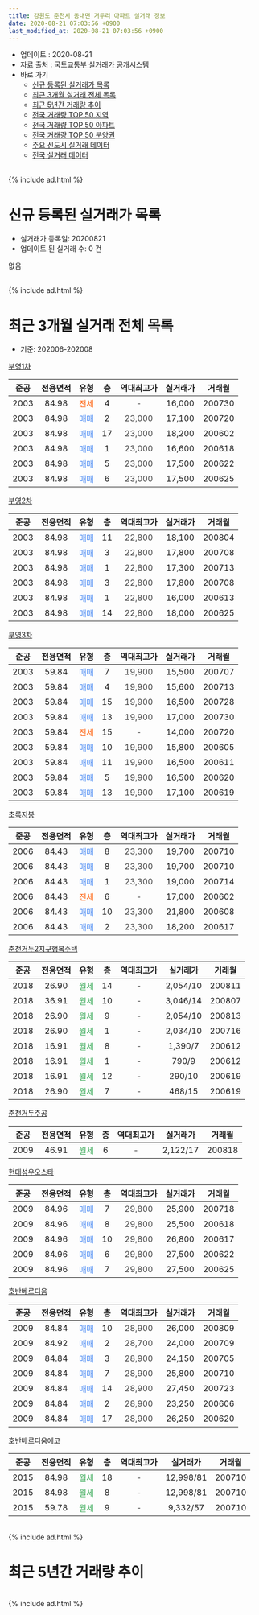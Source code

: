 ```yaml
---
title: 강원도 춘천시 동내면 거두리 아파트 실거래 정보
date: 2020-08-21 07:03:56 +0900
last_modified_at: 2020-08-21 07:03:56 +0900
---
```


* 업데이트 : 2020-08-21
* 자료 출처 : [국토교통부 실거래가 공개시스템](http://rt.molit.go.kr)
* 바로 가기
    * [신규 등록된 실거래가 목록](#신규-등록된-실거래가-목록)
    * [최근 3개월 실거래 전체 목록](#최근-3개월-실거래-전체-목록)
    * [최근 5년간 거래량 추이](#최근-5년간-거래량-추이)
    * [전국 거래량 TOP 50 지역](https://inasie.github.io/apt-trade-info/최근-3개월-전국에서-가장-거래가-많이-발생한-지역)
    * [전국 거래량 TOP 50 아파트](https://inasie.github.io/apt-trade-info/최근-3개월-전국에서-가장-거래가-많이-발생한-아파트)
    * [전국 거래량 TOP 50 분양권](https://inasie.github.io/apt-trade-info/최근-3개월-전국에서-가장-거래가-많이-발생한-분양권)
    * [주요 신도시 실거래 데이터](https://inasie.github.io/apt-trade-info/주요-신도시)
    * [전국 실거래 데이터](https://inasie.github.io/apt-trade-info/전국)
<br>
{% include ad.html %}
<br>

# 신규 등록된 실거래가 목록
* 실거래가 등록일: 20200821
* 업데이트 된 실거래 수: 0 건

없음

<br>
{% include ad.html %}
<br>

# 최근 3개월 실거래 전체 목록
* 기준: 202006-202008


[부영1차](https://search.naver.com/search.naver?query=%EA%B0%95%EC%9B%90%EB%8F%84+%EC%B6%98%EC%B2%9C%EC%8B%9C+%EB%8F%99%EB%82%B4%EB%A9%B4+%EA%B1%B0%EB%91%90%EB%A6%AC+%EB%B6%80%EC%98%811%EC%B0%A8)

|준공|전용면적|유형|층|역대최고가|실거래가|거래월|
|:---:|:---:|:---:|:---:|:---:|:---:|:---:|
|2003|84.98|<span style="color:#ff5a00">전세</span>|4|<span style="color:#444444">-</span>|16,000|200730|
|2003|84.98|<span style="color:#4285f3">매매</span>|2|<span style="color:#444444">23,000</span>|17,100|200720|
|2003|84.98|<span style="color:#4285f3">매매</span>|17|<span style="color:#444444">23,000</span>|18,200|200602|
|2003|84.98|<span style="color:#4285f3">매매</span>|1|<span style="color:#444444">23,000</span>|16,600|200618|
|2003|84.98|<span style="color:#4285f3">매매</span>|5|<span style="color:#444444">23,000</span>|17,500|200622|
|2003|84.98|<span style="color:#4285f3">매매</span>|6|<span style="color:#444444">23,000</span>|17,500|200625|

[부영2차](https://search.naver.com/search.naver?query=%EA%B0%95%EC%9B%90%EB%8F%84+%EC%B6%98%EC%B2%9C%EC%8B%9C+%EB%8F%99%EB%82%B4%EB%A9%B4+%EA%B1%B0%EB%91%90%EB%A6%AC+%EB%B6%80%EC%98%812%EC%B0%A8)

|준공|전용면적|유형|층|역대최고가|실거래가|거래월|
|:---:|:---:|:---:|:---:|:---:|:---:|:---:|
|2003|84.98|<span style="color:#4285f3">매매</span>|11|<span style="color:#444444">22,800</span>|18,100|200804|
|2003|84.98|<span style="color:#4285f3">매매</span>|3|<span style="color:#444444">22,800</span>|17,800|200708|
|2003|84.98|<span style="color:#4285f3">매매</span>|1|<span style="color:#444444">22,800</span>|17,300|200713|
|2003|84.98|<span style="color:#4285f3">매매</span>|3|<span style="color:#444444">22,800</span>|17,800|200708|
|2003|84.98|<span style="color:#4285f3">매매</span>|1|<span style="color:#444444">22,800</span>|16,000|200613|
|2003|84.98|<span style="color:#4285f3">매매</span>|14|<span style="color:#444444">22,800</span>|18,000|200625|

[부영3차](https://search.naver.com/search.naver?query=%EA%B0%95%EC%9B%90%EB%8F%84+%EC%B6%98%EC%B2%9C%EC%8B%9C+%EB%8F%99%EB%82%B4%EB%A9%B4+%EA%B1%B0%EB%91%90%EB%A6%AC+%EB%B6%80%EC%98%813%EC%B0%A8)

|준공|전용면적|유형|층|역대최고가|실거래가|거래월|
|:---:|:---:|:---:|:---:|:---:|:---:|:---:|
|2003|59.84|<span style="color:#4285f3">매매</span>|7|<span style="color:#444444">19,900</span>|15,500|200707|
|2003|59.84|<span style="color:#4285f3">매매</span>|4|<span style="color:#444444">19,900</span>|15,600|200713|
|2003|59.84|<span style="color:#4285f3">매매</span>|15|<span style="color:#444444">19,900</span>|16,500|200728|
|2003|59.84|<span style="color:#4285f3">매매</span>|13|<span style="color:#444444">19,900</span>|17,000|200730|
|2003|59.84|<span style="color:#ff5a00">전세</span>|15|<span style="color:#444444">-</span>|14,000|200720|
|2003|59.84|<span style="color:#4285f3">매매</span>|10|<span style="color:#444444">19,900</span>|15,800|200605|
|2003|59.84|<span style="color:#4285f3">매매</span>|11|<span style="color:#444444">19,900</span>|16,500|200611|
|2003|59.84|<span style="color:#4285f3">매매</span>|5|<span style="color:#444444">19,900</span>|16,500|200620|
|2003|59.84|<span style="color:#4285f3">매매</span>|13|<span style="color:#444444">19,900</span>|17,100|200619|

[초록지붕](https://search.naver.com/search.naver?query=%EA%B0%95%EC%9B%90%EB%8F%84+%EC%B6%98%EC%B2%9C%EC%8B%9C+%EB%8F%99%EB%82%B4%EB%A9%B4+%EA%B1%B0%EB%91%90%EB%A6%AC+%EC%B4%88%EB%A1%9D%EC%A7%80%EB%B6%95)

|준공|전용면적|유형|층|역대최고가|실거래가|거래월|
|:---:|:---:|:---:|:---:|:---:|:---:|:---:|
|2006|84.43|<span style="color:#4285f3">매매</span>|8|<span style="color:#444444">23,300</span>|19,700|200710|
|2006|84.43|<span style="color:#4285f3">매매</span>|8|<span style="color:#444444">23,300</span>|19,700|200710|
|2006|84.43|<span style="color:#4285f3">매매</span>|1|<span style="color:#444444">23,300</span>|19,000|200714|
|2006|84.43|<span style="color:#ff5a00">전세</span>|6|<span style="color:#444444">-</span>|17,000|200602|
|2006|84.43|<span style="color:#4285f3">매매</span>|10|<span style="color:#444444">23,300</span>|21,800|200608|
|2006|84.43|<span style="color:#4285f3">매매</span>|2|<span style="color:#444444">23,300</span>|18,200|200617|

[춘천거두2지구행복주택](https://search.naver.com/search.naver?query=%EA%B0%95%EC%9B%90%EB%8F%84+%EC%B6%98%EC%B2%9C%EC%8B%9C+%EB%8F%99%EB%82%B4%EB%A9%B4+%EA%B1%B0%EB%91%90%EB%A6%AC+%EC%B6%98%EC%B2%9C%EA%B1%B0%EB%91%902%EC%A7%80%EA%B5%AC%ED%96%89%EB%B3%B5%EC%A3%BC%ED%83%9D)

|준공|전용면적|유형|층|역대최고가|실거래가|거래월|
|:---:|:---:|:---:|:---:|:---:|:---:|:---:|
|2018|26.90|<span style="color:#34a853">월세</span>|14|<span style="color:#444444">-</span>|2,054/10|200811|
|2018|36.91|<span style="color:#34a853">월세</span>|10|<span style="color:#444444">-</span>|3,046/14|200807|
|2018|26.90|<span style="color:#34a853">월세</span>|9|<span style="color:#444444">-</span>|2,054/10|200813|
|2018|26.90|<span style="color:#34a853">월세</span>|1|<span style="color:#444444">-</span>|2,034/10|200716|
|2018|16.91|<span style="color:#34a853">월세</span>|8|<span style="color:#444444">-</span>|1,390/7|200612|
|2018|16.91|<span style="color:#34a853">월세</span>|1|<span style="color:#444444">-</span>|790/9|200612|
|2018|16.91|<span style="color:#34a853">월세</span>|12|<span style="color:#444444">-</span>|290/10|200619|
|2018|26.90|<span style="color:#34a853">월세</span>|7|<span style="color:#444444">-</span>|468/15|200619|

[춘천거두주공](https://search.naver.com/search.naver?query=%EA%B0%95%EC%9B%90%EB%8F%84+%EC%B6%98%EC%B2%9C%EC%8B%9C+%EB%8F%99%EB%82%B4%EB%A9%B4+%EA%B1%B0%EB%91%90%EB%A6%AC+%EC%B6%98%EC%B2%9C%EA%B1%B0%EB%91%90%EC%A3%BC%EA%B3%B5)

|준공|전용면적|유형|층|역대최고가|실거래가|거래월|
|:---:|:---:|:---:|:---:|:---:|:---:|:---:|
|2009|46.91|<span style="color:#34a853">월세</span>|6|<span style="color:#444444">-</span>|2,122/17|200818|

[현대성우오스타](https://search.naver.com/search.naver?query=%EA%B0%95%EC%9B%90%EB%8F%84+%EC%B6%98%EC%B2%9C%EC%8B%9C+%EB%8F%99%EB%82%B4%EB%A9%B4+%EA%B1%B0%EB%91%90%EB%A6%AC+%ED%98%84%EB%8C%80%EC%84%B1%EC%9A%B0%EC%98%A4%EC%8A%A4%ED%83%80)

|준공|전용면적|유형|층|역대최고가|실거래가|거래월|
|:---:|:---:|:---:|:---:|:---:|:---:|:---:|
|2009|84.96|<span style="color:#4285f3">매매</span>|7|<span style="color:#444444">29,800</span>|25,900|200718|
|2009|84.96|<span style="color:#4285f3">매매</span>|8|<span style="color:#444444">29,800</span>|25,500|200618|
|2009|84.96|<span style="color:#4285f3">매매</span>|10|<span style="color:#444444">29,800</span>|26,800|200617|
|2009|84.96|<span style="color:#4285f3">매매</span>|6|<span style="color:#444444">29,800</span>|27,500|200622|
|2009|84.96|<span style="color:#4285f3">매매</span>|7|<span style="color:#444444">29,800</span>|27,500|200625|


<script async src="//pagead2.googlesyndication.com/pagead/js/adsbygoogle.js"></script>
<!-- 기본 -->
<ins class="adsbygoogle"
     style="display:block"
     data-ad-client="ca-pub-2446590836940007"
     data-ad-slot="1659523306"
     data-ad-format="auto"
     data-full-width-responsive="true"></ins>
<script>
(adsbygoogle = window.adsbygoogle || []).push({});
</script>


[호반베르디움](https://search.naver.com/search.naver?query=%EA%B0%95%EC%9B%90%EB%8F%84+%EC%B6%98%EC%B2%9C%EC%8B%9C+%EB%8F%99%EB%82%B4%EB%A9%B4+%EA%B1%B0%EB%91%90%EB%A6%AC+%ED%98%B8%EB%B0%98%EB%B2%A0%EB%A5%B4%EB%94%94%EC%9B%80)

|준공|전용면적|유형|층|역대최고가|실거래가|거래월|
|:---:|:---:|:---:|:---:|:---:|:---:|:---:|
|2009|84.84|<span style="color:#4285f3">매매</span>|10|<span style="color:#444444">28,900</span>|26,000|200809|
|2009|84.92|<span style="color:#4285f3">매매</span>|2|<span style="color:#444444">28,700</span>|24,000|200709|
|2009|84.84|<span style="color:#4285f3">매매</span>|3|<span style="color:#444444">28,900</span>|24,150|200705|
|2009|84.84|<span style="color:#4285f3">매매</span>|7|<span style="color:#444444">28,900</span>|25,800|200710|
|2009|84.84|<span style="color:#4285f3">매매</span>|14|<span style="color:#444444">28,900</span>|27,450|200723|
|2009|84.84|<span style="color:#4285f3">매매</span>|2|<span style="color:#444444">28,900</span>|23,250|200606|
|2009|84.84|<span style="color:#4285f3">매매</span>|17|<span style="color:#444444">28,900</span>|26,250|200620|

[호반베르디움에코](https://search.naver.com/search.naver?query=%EA%B0%95%EC%9B%90%EB%8F%84+%EC%B6%98%EC%B2%9C%EC%8B%9C+%EB%8F%99%EB%82%B4%EB%A9%B4+%EA%B1%B0%EB%91%90%EB%A6%AC+%ED%98%B8%EB%B0%98%EB%B2%A0%EB%A5%B4%EB%94%94%EC%9B%80%EC%97%90%EC%BD%94)

|준공|전용면적|유형|층|역대최고가|실거래가|거래월|
|:---:|:---:|:---:|:---:|:---:|:---:|:---:|
|2015|84.98|<span style="color:#34a853">월세</span>|18|<span style="color:#444444">-</span>|12,998/81|200710|
|2015|84.98|<span style="color:#34a853">월세</span>|8|<span style="color:#444444">-</span>|12,998/81|200710|
|2015|59.78|<span style="color:#34a853">월세</span>|9|<span style="color:#444444">-</span>|9,332/57|200710|


<br>
{% include ad.html %}
<br>

# 최근 5년간 거래량 추이


<div style="width:100%;">
    <canvas id="deal_progress" height="200"></canvas>
</div>

<script>
new Chart(document.getElementById("deal_progress"), {
    type: 'line',
    data: {
        labels: ['201508','201509','201510','201511','201512','201601','201602','201603','201604','201605','201606','201607','201608','201609','201610','201611','201612','201701','201702','201703','201704','201705','201706','201707','201708','201709','201710','201711','201712','201801','201802','201803','201804','201805','201806','201807','201808','201809','201810','201811','201812','201901','201902','201903','201904','201905','201906','201907','201908','201909','201910','201911','201912','202001','202002','202003','202004','202005','202006','202007','202008'],
        datasets: [{
            label: '매매',
            pointRadius: 1,
            data: [21, 21, 23, 20, 14, 21, 12, 29, 15, 12, 16, 14, 9, 12, 11, 7, 10, 7, 12, 10, 6, 6, 12, 14, 9, 11, 8, 12, 6, 9, 13, 6, 7, 7, 5, 7, 3, 4, 4, 1, 7, 9, 10, 8, 12, 5, 8, 6, 10, 5, 12, 13, 10, 10, 13, 18, 10, 12, 18, 16, 2],
            borderColor: "rgba(255, 201, 14, 1)",
            backgroundColor: "rgba(255, 201, 14, 0.5)",
            fill: false,
            lineTension: 0
        },{
            label: '전월세',
            pointRadius: 1,
            data: [8, 3, 8, 6, 6, 10, 7, 13, 7, 2, 2, 3, 4, 4, 3, 4, 2, 3, 9, 7, 37, 12, 8, 8, 8, 9, 8, 9, 5, 13, 22, 8, 9, 15, 13, 6, 4, 5, 6, 4, 14, 6, 8, 6, 15, 6, 5, 2, 9, 6, 17, 12, 7, 6, 15, 34, 95, 9, 5, 6, 4],
            borderColor: "rgba(0, 141, 185, 1)",
            backgroundColor: "rgba(0, 141, 185, 0.5)",
            fill: false,
            lineTension: 0
        }
        ]
    },
    options: {
        responsive: true,
        title: {
            display: false
        },
        tooltips: {
            mode: 'index',
            intersect: false
        },
        hover: {
            mode: 'nearest',
            intersect: true
        },
        scales: {
            xAxes: [{
                display: true,
                scaleLabel: {
                    display: true,
                    labelString: '년/월'
                }
            }],
            yAxes: [{
                display: true,
                ticks: {
                    suggestedMin: 0,
                },
                scaleLabel: {
                    display: true,
                    labelString: '실거래 수'
                }
            }]
        }
    }
});

</script>


<br>
{% include ad.html %}
<br>

